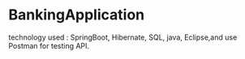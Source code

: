 # BankingApplication
technology used : SpringBoot, Hibernate, SQL, java, Eclipse,and  use Postman for testing API.
